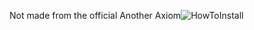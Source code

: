 Not made from the official Another Axiom![HowToInstall](https://github.com/user-attachments/assets/db9545d4-dd7e-41ed-83ff-eec2d8a83339)
